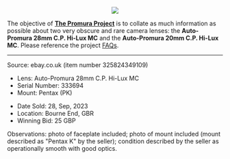 <p align="center">
   <img src="https://user-images.githubusercontent.com/110672536/183131595-afeb1dec-1c84-436c-9a50-90468f9ec3ec.png">
</p>

<p>
   The objective of <b><a href="https://github.com/martbetz/The-Promura-Project/blob/main/README.md">The Promura Project</a></b> is to collate as much information as possible about two very obscure and rare camera lenses: the <b>Auto-Promura 28mm C.P. Hi-Lux MC</b> and the <b>Auto-Promura 20mm C.P. Hi-Lux MC</b>. Please reference the project <a href="https://github.com/martbetz/The-Promura-Project/blob/main/FAQs.md">FAQs</a>.

---

Source: ebay.co.uk (item number 325824349109)

- Lens: Auto-Promura 28mm C.P. Hi-Lux MC
- Serial Number: 333694
- Mount: Pentax (PK)

[]()

- Date Sold: 28, Sep, 2023
- Location: Bourne End, GBR
- Winning Bid: 25 GBP
  
[]()

Observations: photo of faceplate included; photo of mount included (mount described as "Pentax K" by the seller); condition described by the seller as operationally smooth with good optics. 


